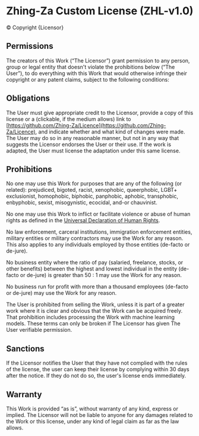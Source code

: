 # Zhing-Za Custom License (ZHL-v1.0)
© Copyright {Licensor}

## Permissions
The creators of this Work (“The Licensor”) grant permission to any person, group or legal entity that doesn't violate the prohibitions below (“The User”), to do everything with this Work that would otherwise infringe their copyright or any patent claims, subject to the following conditions:

## Obligations
The User must give appropriate credit to the Licensor, provide a copy of this license or a (clickable, if the medium allows) link to [https://github.com/Zhing-Za/Licence](https://github.com/Zhing-Za/Licence), and indicate whether and what kind of changes were made. The User may do so in any reasonable manner, but not in any way that suggests the Licensor endorses the User or their use. If the work is adapted, the User must license the adaptation under this same license.

## Prohibitions
No one may use this Work for purposes that are any of the following (or related): prejudiced, bigoted, racist, xenophobic, queerphobic, LGBT+ exclusionist, homophobic, biphobic, panphobic, aphobic, transphobic, enbyphobic, sexist, misogynistic, ecocidal, and-or chauvinist.

No one may use this Work to inflict or facilitate violence or abuse of human rights as defined in the [Universal Declaration of Human Rights](https://www.un.org/en/about-us/universal-declaration-of-human-rights).

No law enforcement, carceral institutions, immigration enforcement entities, military entities or military contractors may use the Work for any reason. This also applies to any individuals employed by those entities (de-facto or de-jure).

No business entity where the ratio of pay (salaried, freelance, stocks, or other benefits) between the highest and lowest individual in the entity (de-facto or de-jure) is greater than 50 : 1 may use the Work for any reason.

No business run for profit with more than a thousand employees (de-facto or de-jure) may use the Work for any reason.

The User is prohibited from selling the Work, unless it is part of a greater work where it is clear and obvious that the Work can be acquired freely. That prohibition includes processing the Work with machine learning models. These terms can only be broken if The Licensor has given The User verifiable permission.

## Sanctions
If the Licensor notifies the User that they have not complied with the rules of the license, the user can keep their license by complying within 30 days after the notice. If they do not do so, the user's license ends immediately.

## Warranty
This Work is provided “as is”, without warranty of any kind, express or implied. The Licensor will not be liable to anyone for any damages related to the Work or this license, under any kind of legal claim as far as the law allows.
